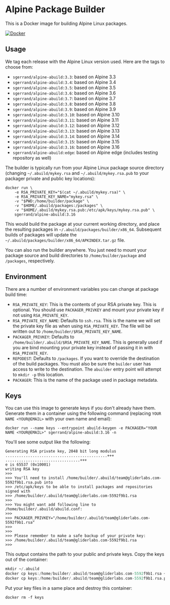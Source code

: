 # Alpine Package Builder

This is a Docker image for building Alpine Linux packages.

[![Docker](https://github.com/sgerrand/docker-alpine-abuild/actions/workflows/docker-publish.yml/badge.svg?branch=main&event=push)](https://github.com/sgerrand/docker-alpine-abuild/actions/workflows/docker-publish.yml)

## Usage

We tag each release with the Alpine Linux version used. Here are the tags to choose from:

* `sgerrand/alpine-abuild:3.3`: based on Alpine 3.3
* `sgerrand/alpine-abuild:3.4`: based on Alpine 3.4
* `sgerrand/alpine-abuild:3.5`: based on Alpine 3.5
* `sgerrand/alpine-abuild:3.6`: based on Alpine 3.6
* `sgerrand/alpine-abuild:3.7`: based on Alpine 3.7
* `sgerrand/alpine-abuild:3.8`: based on Alpine 3.8
* `sgerrand/alpine-abuild:3.9`: based on Alpine 3.9
* `sgerrand/alpine-abuild:3.10`: based on Alpine 3.10
* `sgerrand/alpine-abuild:3.11`: based on Alpine 3.11
* `sgerrand/alpine-abuild:3.12`: based on Alpine 3.12
* `sgerrand/alpine-abuild:3.13`: based on Alpine 3.13
* `sgerrand/alpine-abuild:3.14`: based on Alpine 3.14
* `sgerrand/alpine-abuild:3.15`: based on Alpine 3.15
* `sgerrand/alpine-abuild:3.16`: based on Alpine 3.16
* `sgerrand/alpine-abuild:edge`: based on Alpine edge (includes testing repository as well)

The builder is typically run from your Alpine Linux package source directory (changing `~/.abuild/mykey.rsa` and `~/.abuild/mykey.rsa.pub` to your packager private and public key locations):

```
docker run \
	-e RSA_PRIVATE_KEY="$(cat ~/.abuild/mykey.rsa)" \
	-e RSA_PRIVATE_KEY_NAME="mykey.rsa" \
	-v "$PWD:/home/builder/package" \
	-v "$HOME/.abuild/packages:/packages" \
	-v "$HOME/.abuild/mykey.rsa.pub:/etc/apk/keys/mykey.rsa.pub" \
	sgerrand/alpine-abuild:3.16
```

This would build the package at your current working directory, and place the resulting packages in `~/.abuild/packages/builder/x86_64`. Subsequent builds of packages will update the `~/.abuild/packages/builder/x86_64/APKINDEX.tar.gz` file.

You can also run the builder anywhere. You just need to mount your package source and build directories to `/home/builder/package` and `/packages`, respectively.

## Environment

There are a number of environment variables you can change at package build time:

* `RSA_PRIVATE_KEY`: This is the contents of your RSA private key. This is optional. You should use `PACKAGER_PRIVKEY` and mount your private key if not using `RSA_PRIVATE_KEY`.
* `RSA_PRIVATE_KEY_NAME`: Defaults to `ssh.rsa`. This is the name we will set the private key file as when using `RSA_PRIVATE_KEY`. The file will be written out to `/home/builder/$RSA_PRIVATE_KEY_NAME`.
* `PACKAGER_PRIVKEY`: Defaults to `/home/builder/.abuild/$RSA_PRIVATE_KEY_NAME`. This is generally used if you are bind mounting your private key instead of passing it in with `RSA_PRIVATE_KEY`.
* `REPODEST`: Defaults to `/packages`. If you want to override the destination of the build packages. You must also be sure the `builder` user has access to write to the destination. The `abuilder` entry point will attempt to `mkdir -p` this location.
* `PACKAGER`: This is the name of the package used in package metadata.

## Keys

You can use this image to generate keys if you don't already have them. Generate them in a container using the following command (replacing `YOUR NAME <YOUR@EMAIL>` with your own name and email):

```
docker run --name keys --entrypoint abuild-keygen -e PACKAGER="YOUR NAME <YOUR@EMAIL>" sgerrand/alpine-abuild:3.16 -n
```

You'll see some output like the following:

```
Generating RSA private key, 2048 bit long modulus
.............................................+++
.................................+++
e is 65537 (0x10001)
writing RSA key
>>>
>>> You'll need to install /home/builder/.abuild/team@gliderlabs.com-5592f9b1.rsa.pub into
>>> /etc/apk/keys to be able to install packages and repositories signed with
>>> /home/builder/.abuild/team@gliderlabs.com-5592f9b1.rsa
>>>
>>> You might want add following line to /home/builder/.abuild/abuild.conf:
>>>
>>> PACKAGER_PRIVKEY="/home/builder/.abuild/team@gliderlabs.com-5592f9b1.rsa"
>>>
>>>
>>> Please remember to make a safe backup of your private key:
>>> /home/builder/.abuild/team@gliderlabs.com-5592f9b1.rsa
>>>
```

This output contains the path to your public and private keys. Copy the keys out of the container:

```a
mkdir ~/.abuild
docker cp keys:/home/builder/.abuild/team@gliderlabs.com-5592f9b1.rsa ~/.abuild/
docker cp keys:/home/builder/.abuild/team@gliderlabs.com-5592f9b1.rsa.pub ~/.abuild/
```

Put your key files in a same place and destroy this container:

```
docker rm -f keys
```
